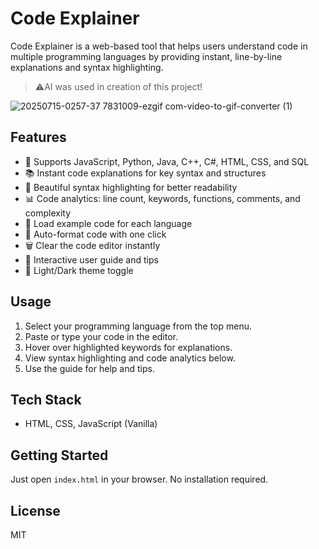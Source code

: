 # Code Explainer

Code Explainer is a web-based tool that helps users understand code in multiple programming languages by providing instant, line-by-line explanations and syntax highlighting.

> ⚠️AI was used in creation of this project!

![20250715-0257-37 7831009-ezgif com-video-to-gif-converter (1)](https://github.com/user-attachments/assets/24c2a348-719b-41c8-8ae7-008417d06f51)


## Features
- 🚀 Supports JavaScript, Python, Java, C++, C#, HTML, CSS, and SQL
- 📚 Instant code explanations for key syntax and structures
- 🌈 Beautiful syntax highlighting for better readability
- 📊 Code analytics: line count, keywords, functions, comments, and complexity
- 📝 Load example code for each language
- 🎨 Auto-format code with one click
- 🗑️ Clear the code editor instantly
- 📖 Interactive user guide and tips
- 🌙 Light/Dark theme toggle

## Usage
1. Select your programming language from the top menu.
2. Paste or type your code in the editor.
3. Hover over highlighted keywords for explanations.
4. View syntax highlighting and code analytics below.
5. Use the guide for help and tips.

## Tech Stack
- HTML, CSS, JavaScript (Vanilla)

## Getting Started
Just open `index.html` in your browser. No installation required.

## License
MIT
